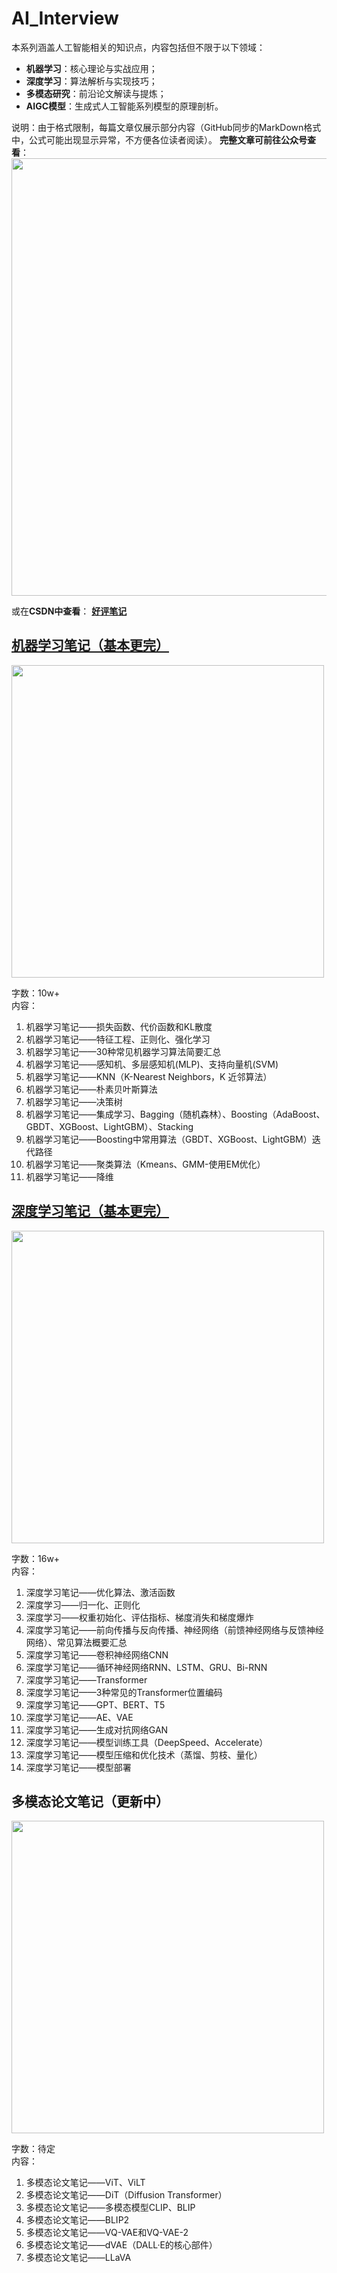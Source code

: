 # AI_Interview

本系列涵盖人工智能相关的知识点，内容包括但不限于以下领域：
- **机器学习**：核心理论与实战应用；
- **深度学习**：算法解析与实现技巧；
- **多模态研究**：前沿论文解读与提炼；
- **AIGC模型**：生成式人工智能系列模型的原理剖析。

说明：由于格式限制，每篇文章仅展示部分内容（GitHub同步的MarkDown格式中，公式可能出现显示异常，不方便各位读者阅读）。
**完整文章可前往公众号查看**：  
<img src="https://github.com/user-attachments/assets/1dcb11f1-b0a8-4410-b29e-de9c625d9a0d" width="700" />  

或在**CSDN中查看**：
**[好评笔记](https://blog.csdn.net/haopinglianlian?type=blog)**

## [机器学习笔记（基本更完）](https://github.com/GoodnoteX/AI_Interview/tree/main/机器学习笔记)
<img src="https://github.com/user-attachments/assets/eda88ef3-9627-4006-89e1-0291c94cb15f" width="500" />  

字数：10w+  
内容：
1. 机器学习笔记——损失函数、代价函数和KL散度  
2. 机器学习笔记——特征工程、正则化、强化学习  
3. 机器学习笔记——30种常见机器学习算法简要汇总  
4. 机器学习笔记——感知机、多层感知机(MLP)、支持向量机(SVM)  
5. 机器学习笔记——KNN（K-Nearest Neighbors，K 近邻算法）  
6. 机器学习笔记——朴素贝叶斯算法  
7. 机器学习笔记——决策树  
8. 机器学习笔记——集成学习、Bagging（随机森林）、Boosting（AdaBoost、GBDT、XGBoost、LightGBM）、Stacking  
9. 机器学习笔记——Boosting中常用算法（GBDT、XGBoost、LightGBM）迭代路径  
10. 机器学习笔记——聚类算法（Kmeans、GMM-使用EM优化）  
11. 机器学习笔记——降维  

## [深度学习笔记（基本更完）](https://github.com/GoodnoteX/AI_Interview/tree/main/深度学习笔记)
<img src="https://github.com/user-attachments/assets/88151420-fecf-4f0f-b6c1-5279e76ced9d" width="500" />  

字数：16w+  
内容：
1. 深度学习笔记——优化算法、激活函数  
2. 深度学习——归一化、正则化  
3. 深度学习——权重初始化、评估指标、梯度消失和梯度爆炸  
4. 深度学习笔记——前向传播与反向传播、神经网络（前馈神经网络与反馈神经网络）、常见算法概要汇总  
5. 深度学习笔记——卷积神经网络CNN  
6. 深度学习笔记——循环神经网络RNN、LSTM、GRU、Bi-RNN  
7. 深度学习笔记——Transformer  
8. 深度学习笔记——3种常见的Transformer位置编码  
9. 深度学习笔记——GPT、BERT、T5  
10. 深度学习笔记——AE、VAE  
11. 深度学习笔记——生成对抗网络GAN  
12. 深度学习笔记——模型训练工具（DeepSpeed、Accelerate）  
13. 深度学习笔记——模型压缩和优化技术（蒸馏、剪枝、量化）  
14. 深度学习笔记——模型部署  

## 多模态论文笔记（更新中）
<img src="https://github.com/user-attachments/assets/c7b43aca-1605-4789-8dbe-0f027993acf5" width="500" />  

字数：待定   
内容：
1. 多模态论文笔记——ViT、ViLT  
2. 多模态论文笔记——DiT（Diffusion Transformer）  
3. 多模态论文笔记——多模态模型CLIP、BLIP  
4. 多模态论文笔记——BLIP2  
5. 多模态论文笔记——VQ-VAE和VQ-VAE-2  
6. 多模态论文笔记——dVAE（DALL·E的核心部件）  
7. 多模态论文笔记——LLaVA  
